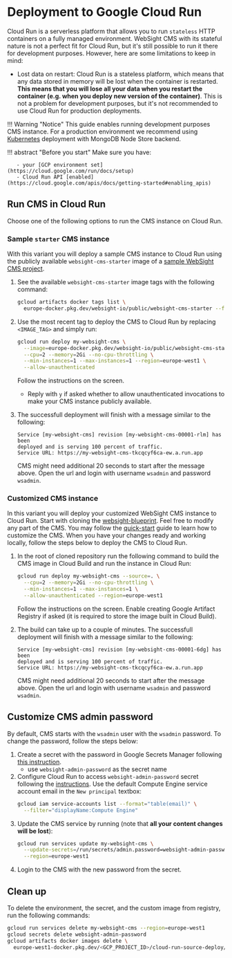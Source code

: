 # Deployment to Google Cloud Run

Cloud Run is a serverless platform that allows you to run `stateless` HTTP containers on a fully managed environment. WebSight CMS with its stateful nature is not a perfect fit for Cloud Run, but it's still possible to run it there for development purposes. However, here are some limitations to keep in mind:

- Lost data on restart: Cloud Run is a stateless platform, which means that any data stored in memory will be lost when the container is restarted. **This means that you will lose all your data when you restart the container (e.g. when you deploy new version of the container)**. This is not a problem for development purposes, but it's not recommended to use Cloud Run for production deployments.

!!! Warning "Notice"
    This guide enables running development purposes CMS instance. For a production environment we recommend using [Kubernetes](../kubernetes/) deployment with MongoDB Node Store backend.

!!! abstract "Before you start"
    Make sure you have:

       - your [GCP environment set](https://cloud.google.com/run/docs/setup)
       - Cloud Run API [enabled](https://cloud.google.com/apis/docs/getting-started#enabling_apis)

## Run CMS in Cloud Run
Choose one of the following options to run the CMS instance on Cloud Run.

### Sample `starter` CMS instance
With this variant you will deploy a sample CMS instance to Cloud Run using the publicly available `websight-cms-starter` image of a [sample WebSight CMS project](https://github.com/websight-io/websight-blueprint).

1. See the available `websight-cms-starter` image tags with the following command:
    ```bash
    gcloud artifacts docker tags list \
      europe-docker.pkg.dev/websight-io/public/websight-cms-starter --format="table(tag)"
    ```
2. Use the most recent tag to deploy the CMS to Cloud Run by replacing `<IMAGE_TAG>` and simply run:
    ```bash
    gcloud run deploy my-websight-cms \
      --image=europe-docker.pkg.dev/websight-io/public/websight-cms-starter:<IMAGE_TAG> \
      --cpu=2 --memory=2Gi --no-cpu-throttling \
      --min-instances=1 --max-instances=1 --region=europe-west1 \
      --allow-unauthenticated
    ```
    Follow the instructions on the screen.
      - Reply with `y` if asked whether to allow unauthenticated invocations to make your CMS instance publicly available.
3. The successfull deployment will finish with a message similar to the following:

    ```
    Service [my-websight-cms] revision [my-websight-cms-00001-rlm] has been 
    deployed and is serving 100 percent of traffic. 
    Service URL: https://my-websight-cms-tkcqcyf6ca-ew.a.run.app
    ```
    
    CMS might need additional 20 seconds to start after the message above. Open the url and login with username `wsadmin` and password `wsadmin`.

### Customized CMS instance
In this variant you will deploy your customized WebSight CMS instance to Cloud Run. Start with cloning the [websight-blueprint](https://github.com/websight-io/websight-blueprint).
Feel free to modify any part of the CMS. You may follow the [quick-start](/cms/developers/quick-start/) guide to learn how to customize the CMS. 
When you have your changes ready and working locally, follow the steps below to deploy the CMS to Cloud Run.

1. In the root of cloned repository run the following command to build the CMS image in Cloud Build and run the instance in Cloud Run:
    ```bash
    gcloud run deploy my-websight-cms --source=. \
      --cpu=2 --memory=2Gi --no-cpu-throttling \
      --min-instances=1 --max-instances=1 \
      --allow-unauthenticated --region=europe-west1
    ```
    Follow the instructions on the screen. Enable creating Google Artifact Registry if asked (it is required to store the image built in Cloud Build).
2. The build can take up to a couple of minutes. The successfull deployment will finish with a message similar to the following:

    ```
    Service [my-websight-cms] revision [my-websight-cms-00001-6dg] has been 
    deployed and is serving 100 percent of traffic.
    Service URL: https://my-websight-cms-tkcqcyf6ca-ew.a.run.app
    ```
    
    CMS might need additional 20 seconds to start after the message above. Open the url and login with username `wsadmin` and password `wsadmin`.
    
## Customize CMS admin password
By default, CMS starts with the `wsadmin` user with the `wsadmin` password. To change the password, follow the steps below:

1. Create a secret with the password in Google Secrets Manager following [this instruction](https://cloud.google.com/secret-manager/docs/creating-and-accessing-secrets).
    - use `websight-admin-password` as the secret name
2. Configure Cloud Run to access `websight-admin-password` secret following the [instructions](https://cloud.google.com/run/docs/configuring/services/secrets#access-secret).
    Use the default Compute Engine service account email in the `New principal` textbox:
    ```bash
    gcloud iam service-accounts list --format="table(email)" \
      --filter="displayName:Compute Engine"
    ```
3. Update the CMS service by running (note that **all your content changes will be lost**):
    ```bash
    gcloud run services update my-websight-cms \
      --update-secrets=/run/secrets/admin.password=websight-admin-password:1 \
      --region=europe-west1
    ```
4. Login to the CMS with the new password from the secret.

## Clean up

To delete the environment, the secret, and the custom image from registry, run the following commands:

```bash
gcloud run services delete my-websight-cms --region=europe-west1
gcloud secrets delete websight-admin-password
gcloud artifacts docker images delete \
  europe-west1-docker.pkg.dev/<GCP_PROJECT_ID>/cloud-run-source-deploy/my-websight-cms
```
